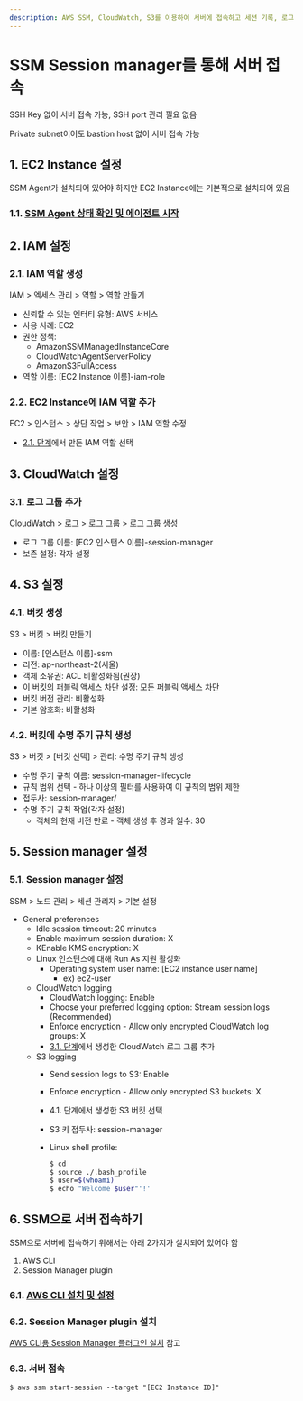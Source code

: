 ```yaml
---
description: AWS SSM, CloudWatch, S3를 이용하여 서버에 접속하고 세션 기록, 로그를 저장
---
```


# SSM Session manager를 통해 서버 접속

SSH Key 없이 서버 접속 가능, SSH port 관리 필요 없음

Private subnet이어도 bastion host 없이 서버 접속 가능

## 1. EC2 Instance 설정

SSM Agent가 설치되어 있어야 하지만 EC2 Instance에는 기본적으로 설치되어 있음

### 1.1. [SSM Agent 상태 확인 및 에이전트 시작](https://docs.aws.amazon.com/ko\_kr/systems-manager/latest/userguide/ssm-agent-status-and-restart.html)

## 2. IAM 설정

### 2.1. IAM 역할 생성

IAM > 엑세스 관리 > 역할 > 역할 만들기

* 신뢰할 수 있는 엔터티 유형: AWS 서비스
* 사용 사례: EC2
* 권한 정책:
  * AmazonSSMManagedInstanceCore
  * CloudWatchAgentServerPolicy
  * AmazonS3FullAccess
* 역할 이름: \[EC2 Instance 이름]-iam-role

### 2.2. EC2 Instance에 IAM 역할 추가

EC2 > 인스턴스 > 상단 작업 > 보안 > IAM 역할 수정

* [2.1. 단계](ssm-session-manager.md#2.1.-iam)에서 만든 IAM 역할 선택

## 3. CloudWatch 설정

### 3.1. 로그 그룹 추가

CloudWatch > 로그 > 로그 그룹 > 로그 그룹 생성

* 로그 그룹 이름: \[EC2 인스턴스 이름]-session-manager
* 보존 설정: 각자 설정

## 4. S3 설정

### 4.1. 버킷 생성

S3 > 버킷 > 버킷 만들기

* 이름: \[인스턴스 이름]-ssm
* 리전: ap-northeast-2(서울)
* 객체 소유권: ACL 비활성화됨(권장)
* 이 버킷의 퍼블릭 액세스 차단 설정: 모든 퍼블릭 액세스 차단
* 버킷 버전 관리: 비활성화
* 기본 암호화: 비활성화

### 4.2. 버킷에 수명 주기 규칙 생성

S3 > 버킷 > \[버킷 선택] > 관리: 수명 주기 규칙 생성

* 수명 주기 규칙 이름: session-manager-lifecycle
* 규칙 범위 선택 - 하나 이상의 필터를 사용하여 이 규칙의 범위 제한
* 접두사: session-manager/
* 수명 주기 규칙 작업(각자 설정)
  * 객체의 현재 버전 만료 - 객체 생성 후 경과 일수: 30

## 5. Session manager 설정

### 5.1. Session manager 설정

SSM > 노드 관리 > 세션 관리자 > 기본 설정

* General preferences
  * Idle session timeout: 20 minutes
  * Enable maximum session duration: X
  * KEnable KMS encryption: X
  * Linux 인스턴스에 대해 Run As 지원 활성화
    * Operating system user name: \[EC2 instance user name]
      * ex) ec2-user
  * CloudWatch logging
    * CloudWatch logging: Enable
    * Choose your preferred logging option: Stream session logs (Recommended)
    * Enforce encryption - Allow only encrypted CloudWatch log groups: X
    * [3.1. 단계](ssm-session-manager.md#3.1.)에서 생성한 CloudWatch 로그 그룹 추가
  * S3 logging
    * Send session logs to S3: Enable
    * Enforce encryption - Allow only encrypted S3 buckets: X
    * 4.1. 단계에서 생성한 S3 버킷 선택
    * S3 키 접두사: session-manager
    *   Linux shell profile:

        ```bash
        $ cd
        $ source ./.bash_profile
        $ user=$(whoami)
        $ echo "Welcome $user"'!'
        ```

## 6. SSM으로 서버 접속하기

SSM으로 서버에 접속하기 위해서는 아래 2가지가 설치되어 있어야 함

1. AWS CLI
2. Session Manager plugin

### 6.1. [AWS CLI 설치 및 설정](cli.md)

### 6.2. Session Manager plugin 설치

[AWS CLI용 Session Manager 플러그인 설치](https://docs.aws.amazon.com/ko\_kr/systems-manager/latest/userguide/session-manager-working-with-install-plugin.html) 참고

### 6.3. 서버 접속

```shell
$ aws ssm start-session --target "[EC2 Instance ID]"
```
